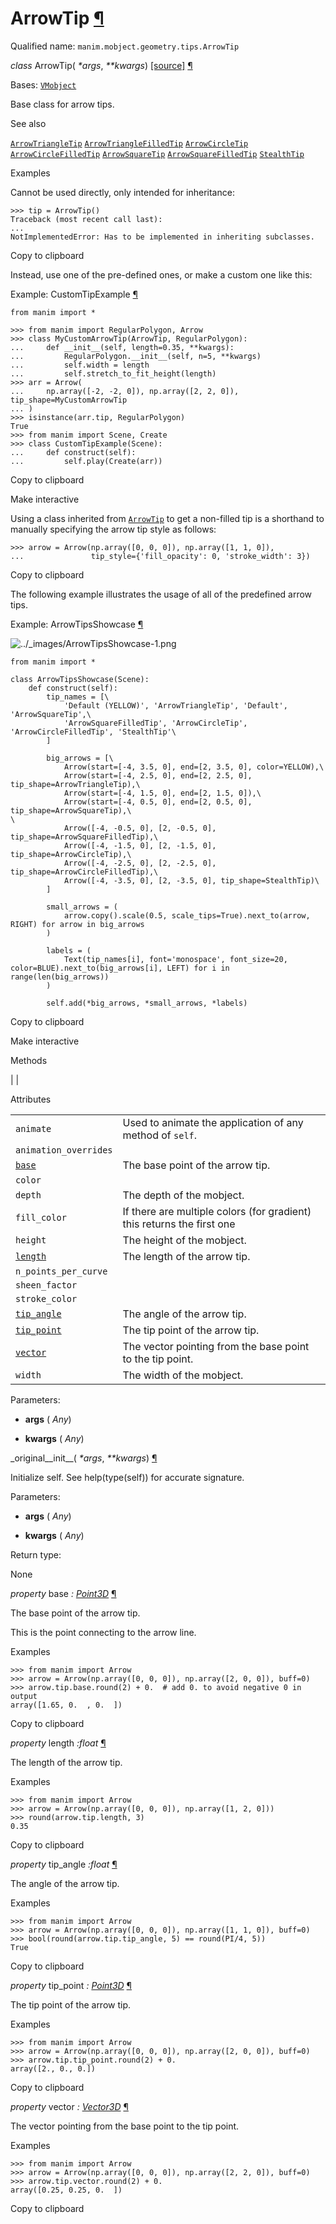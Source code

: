 # ArrowTip [¶](https://docs.manim.community/en/stable/reference/manim.mobject.geometry.tips.ArrowTip.html\#arrowtip "Link to this heading")

Qualified name: `manim.mobject.geometry.tips.ArrowTip`

_class_ ArrowTip( _\*args_, _\*\*kwargs_) [\[source\]](https://docs.manim.community/en/stable/_modules/manim/mobject/geometry/tips.html#ArrowTip) [¶](https://docs.manim.community/en/stable/reference/manim.mobject.geometry.tips.ArrowTip.html#manim.mobject.geometry.tips.ArrowTip "Link to this definition")

Bases: [`VMobject`](https://docs.manim.community/en/stable/reference/manim.mobject.types.vectorized_mobject.VMobject.html#manim.mobject.types.vectorized_mobject.VMobject "manim.mobject.types.vectorized_mobject.VMobject")

Base class for arrow tips.

See also

[`ArrowTriangleTip`](https://docs.manim.community/en/stable/reference/manim.mobject.geometry.tips.ArrowTriangleTip.html#manim.mobject.geometry.tips.ArrowTriangleTip "manim.mobject.geometry.tips.ArrowTriangleTip") [`ArrowTriangleFilledTip`](https://docs.manim.community/en/stable/reference/manim.mobject.geometry.tips.ArrowTriangleFilledTip.html#manim.mobject.geometry.tips.ArrowTriangleFilledTip "manim.mobject.geometry.tips.ArrowTriangleFilledTip") [`ArrowCircleTip`](https://docs.manim.community/en/stable/reference/manim.mobject.geometry.tips.ArrowCircleTip.html#manim.mobject.geometry.tips.ArrowCircleTip "manim.mobject.geometry.tips.ArrowCircleTip") [`ArrowCircleFilledTip`](https://docs.manim.community/en/stable/reference/manim.mobject.geometry.tips.ArrowCircleFilledTip.html#manim.mobject.geometry.tips.ArrowCircleFilledTip "manim.mobject.geometry.tips.ArrowCircleFilledTip") [`ArrowSquareTip`](https://docs.manim.community/en/stable/reference/manim.mobject.geometry.tips.ArrowSquareTip.html#manim.mobject.geometry.tips.ArrowSquareTip "manim.mobject.geometry.tips.ArrowSquareTip") [`ArrowSquareFilledTip`](https://docs.manim.community/en/stable/reference/manim.mobject.geometry.tips.ArrowSquareFilledTip.html#manim.mobject.geometry.tips.ArrowSquareFilledTip "manim.mobject.geometry.tips.ArrowSquareFilledTip") [`StealthTip`](https://docs.manim.community/en/stable/reference/manim.mobject.geometry.tips.StealthTip.html#manim.mobject.geometry.tips.StealthTip "manim.mobject.geometry.tips.StealthTip")

Examples

Cannot be used directly, only intended for inheritance:

```
>>> tip = ArrowTip()
Traceback (most recent call last):
...
NotImplementedError: Has to be implemented in inheriting subclasses.

```

Copy to clipboard

Instead, use one of the pre-defined ones, or make
a custom one like this:

Example: CustomTipExample [¶](https://docs.manim.community/en/stable/reference/manim.mobject.geometry.tips.ArrowTip.html#customtipexample)

```
from manim import *

>>> from manim import RegularPolygon, Arrow
>>> class MyCustomArrowTip(ArrowTip, RegularPolygon):
...     def __init__(self, length=0.35, **kwargs):
...         RegularPolygon.__init__(self, n=5, **kwargs)
...         self.width = length
...         self.stretch_to_fit_height(length)
>>> arr = Arrow(
...     np.array([-2, -2, 0]), np.array([2, 2, 0]), tip_shape=MyCustomArrowTip
... )
>>> isinstance(arr.tip, RegularPolygon)
True
>>> from manim import Scene, Create
>>> class CustomTipExample(Scene):
...     def construct(self):
...         self.play(Create(arr))

```

Copy to clipboard

Make interactive

Using a class inherited from [`ArrowTip`](https://docs.manim.community/en/stable/reference/manim.mobject.geometry.tips.ArrowTip.html#manim.mobject.geometry.tips.ArrowTip "manim.mobject.geometry.tips.ArrowTip") to get a non-filled
tip is a shorthand to manually specifying the arrow tip style as follows:

```
>>> arrow = Arrow(np.array([0, 0, 0]), np.array([1, 1, 0]),
...               tip_style={'fill_opacity': 0, 'stroke_width': 3})

```

Copy to clipboard

The following example illustrates the usage of all of the predefined
arrow tips.

Example: ArrowTipsShowcase [¶](https://docs.manim.community/en/stable/reference/manim.mobject.geometry.tips.ArrowTip.html#arrowtipsshowcase)

![../_images/ArrowTipsShowcase-1.png](https://docs.manim.community/en/stable/_images/ArrowTipsShowcase-1.png)

```
from manim import *

class ArrowTipsShowcase(Scene):
    def construct(self):
        tip_names = [\
            'Default (YELLOW)', 'ArrowTriangleTip', 'Default', 'ArrowSquareTip',\
            'ArrowSquareFilledTip', 'ArrowCircleTip', 'ArrowCircleFilledTip', 'StealthTip'\
        ]

        big_arrows = [\
            Arrow(start=[-4, 3.5, 0], end=[2, 3.5, 0], color=YELLOW),\
            Arrow(start=[-4, 2.5, 0], end=[2, 2.5, 0], tip_shape=ArrowTriangleTip),\
            Arrow(start=[-4, 1.5, 0], end=[2, 1.5, 0]),\
            Arrow(start=[-4, 0.5, 0], end=[2, 0.5, 0], tip_shape=ArrowSquareTip),\
\
            Arrow([-4, -0.5, 0], [2, -0.5, 0], tip_shape=ArrowSquareFilledTip),\
            Arrow([-4, -1.5, 0], [2, -1.5, 0], tip_shape=ArrowCircleTip),\
            Arrow([-4, -2.5, 0], [2, -2.5, 0], tip_shape=ArrowCircleFilledTip),\
            Arrow([-4, -3.5, 0], [2, -3.5, 0], tip_shape=StealthTip)\
        ]

        small_arrows = (
            arrow.copy().scale(0.5, scale_tips=True).next_to(arrow, RIGHT) for arrow in big_arrows
        )

        labels = (
            Text(tip_names[i], font='monospace', font_size=20, color=BLUE).next_to(big_arrows[i], LEFT) for i in range(len(big_arrows))
        )

        self.add(*big_arrows, *small_arrows, *labels)

```

Copy to clipboard

Make interactive

Methods

|
|

Attributes

|     |     |
| --- | --- |
| `animate` | Used to animate the application of any method of `self`. |
| `animation_overrides` |  |
| [`base`](https://docs.manim.community/en/stable/reference/manim.mobject.geometry.tips.ArrowTip.html#manim.mobject.geometry.tips.ArrowTip.base "manim.mobject.geometry.tips.ArrowTip.base") | The base point of the arrow tip. |
| `color` |  |
| `depth` | The depth of the mobject. |
| `fill_color` | If there are multiple colors (for gradient) this returns the first one |
| `height` | The height of the mobject. |
| [`length`](https://docs.manim.community/en/stable/reference/manim.mobject.geometry.tips.ArrowTip.html#manim.mobject.geometry.tips.ArrowTip.length "manim.mobject.geometry.tips.ArrowTip.length") | The length of the arrow tip. |
| `n_points_per_curve` |  |
| `sheen_factor` |  |
| `stroke_color` |  |
| [`tip_angle`](https://docs.manim.community/en/stable/reference/manim.mobject.geometry.tips.ArrowTip.html#manim.mobject.geometry.tips.ArrowTip.tip_angle "manim.mobject.geometry.tips.ArrowTip.tip_angle") | The angle of the arrow tip. |
| [`tip_point`](https://docs.manim.community/en/stable/reference/manim.mobject.geometry.tips.ArrowTip.html#manim.mobject.geometry.tips.ArrowTip.tip_point "manim.mobject.geometry.tips.ArrowTip.tip_point") | The tip point of the arrow tip. |
| [`vector`](https://docs.manim.community/en/stable/reference/manim.mobject.geometry.tips.ArrowTip.html#manim.mobject.geometry.tips.ArrowTip.vector "manim.mobject.geometry.tips.ArrowTip.vector") | The vector pointing from the base point to the tip point. |
| `width` | The width of the mobject. |

Parameters:

- **args** ( _Any_)

- **kwargs** ( _Any_)


\_original\_\_init\_\_( _\*args_, _\*\*kwargs_) [¶](https://docs.manim.community/en/stable/reference/manim.mobject.geometry.tips.ArrowTip.html#manim.mobject.geometry.tips.ArrowTip._original__init__ "Link to this definition")

Initialize self. See help(type(self)) for accurate signature.

Parameters:

- **args** ( _Any_)

- **kwargs** ( _Any_)


Return type:

None

_property_ base _: [Point3D](https://docs.manim.community/en/stable/reference/manim.typing.html#manim.typing.Point3D "manim.typing.Point3D")_ [¶](https://docs.manim.community/en/stable/reference/manim.mobject.geometry.tips.ArrowTip.html#manim.mobject.geometry.tips.ArrowTip.base "Link to this definition")

The base point of the arrow tip.

This is the point connecting to the arrow line.

Examples

```
>>> from manim import Arrow
>>> arrow = Arrow(np.array([0, 0, 0]), np.array([2, 0, 0]), buff=0)
>>> arrow.tip.base.round(2) + 0.  # add 0. to avoid negative 0 in output
array([1.65, 0.  , 0.  ])

```

Copy to clipboard

_property_ length _:float_ [¶](https://docs.manim.community/en/stable/reference/manim.mobject.geometry.tips.ArrowTip.html#manim.mobject.geometry.tips.ArrowTip.length "Link to this definition")

The length of the arrow tip.

Examples

```
>>> from manim import Arrow
>>> arrow = Arrow(np.array([0, 0, 0]), np.array([1, 2, 0]))
>>> round(arrow.tip.length, 3)
0.35

```

Copy to clipboard

_property_ tip\_angle _:float_ [¶](https://docs.manim.community/en/stable/reference/manim.mobject.geometry.tips.ArrowTip.html#manim.mobject.geometry.tips.ArrowTip.tip_angle "Link to this definition")

The angle of the arrow tip.

Examples

```
>>> from manim import Arrow
>>> arrow = Arrow(np.array([0, 0, 0]), np.array([1, 1, 0]), buff=0)
>>> bool(round(arrow.tip.tip_angle, 5) == round(PI/4, 5))
True

```

Copy to clipboard

_property_ tip\_point _: [Point3D](https://docs.manim.community/en/stable/reference/manim.typing.html#manim.typing.Point3D "manim.typing.Point3D")_ [¶](https://docs.manim.community/en/stable/reference/manim.mobject.geometry.tips.ArrowTip.html#manim.mobject.geometry.tips.ArrowTip.tip_point "Link to this definition")

The tip point of the arrow tip.

Examples

```
>>> from manim import Arrow
>>> arrow = Arrow(np.array([0, 0, 0]), np.array([2, 0, 0]), buff=0)
>>> arrow.tip.tip_point.round(2) + 0.
array([2., 0., 0.])

```

Copy to clipboard

_property_ vector _: [Vector3D](https://docs.manim.community/en/stable/reference/manim.typing.html#manim.typing.Vector3D "manim.typing.Vector3D")_ [¶](https://docs.manim.community/en/stable/reference/manim.mobject.geometry.tips.ArrowTip.html#manim.mobject.geometry.tips.ArrowTip.vector "Link to this definition")

The vector pointing from the base point to the tip point.

Examples

```
>>> from manim import Arrow
>>> arrow = Arrow(np.array([0, 0, 0]), np.array([2, 2, 0]), buff=0)
>>> arrow.tip.vector.round(2) + 0.
array([0.25, 0.25, 0.  ])

```

Copy to clipboard